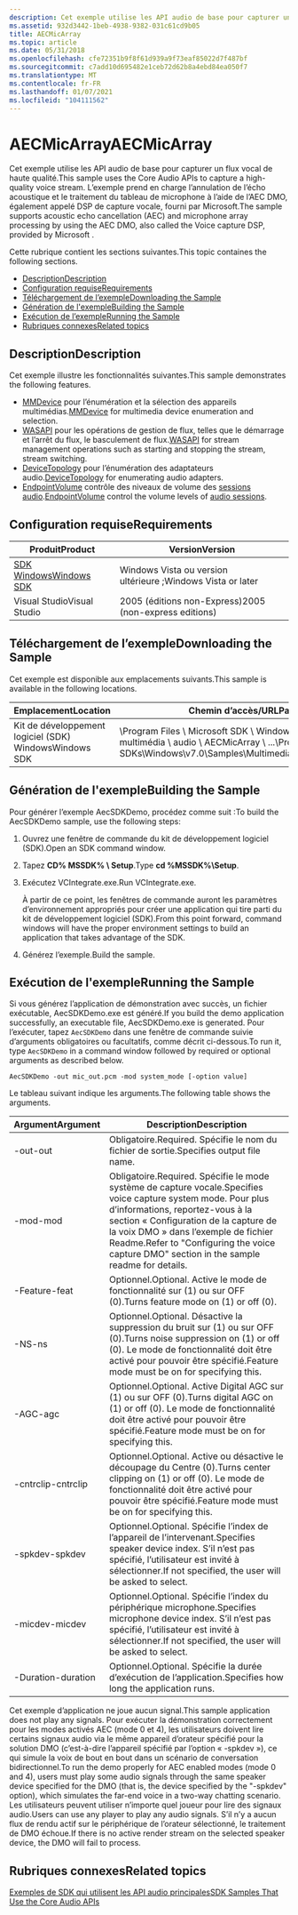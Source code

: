 ```yaml
---
description: Cet exemple utilise les API audio de base pour capturer un flux vocal de haute qualité. L’exemple prend en charge l’annulation de l’écho acoustique et le traitement du tableau de microphone à l’aide de l’AEC DMO, également appelé DSP de capture vocale, fourni par Microsoft.
ms.assetid: 932d3442-1beb-4938-9382-031c61cd9b05
title: AECMicArray
ms.topic: article
ms.date: 05/31/2018
ms.openlocfilehash: cfe72351b9f8f61d939a9f73eaf85022d7f487bf
ms.sourcegitcommit: c7add10d695482e1ceb72d62b8a4ebd84ea050f7
ms.translationtype: MT
ms.contentlocale: fr-FR
ms.lasthandoff: 01/07/2021
ms.locfileid: "104111562"
---
```

# <a name="aecmicarray"></a><span data-ttu-id="92ab7-104">AECMicArray</span><span class="sxs-lookup"><span data-stu-id="92ab7-104">AECMicArray</span></span>

<span data-ttu-id="92ab7-105">Cet exemple utilise les API audio de base pour capturer un flux vocal de haute qualité.</span><span class="sxs-lookup"><span data-stu-id="92ab7-105">This sample uses the Core Audio APIs to capture a high-quality voice stream.</span></span> <span data-ttu-id="92ab7-106">L’exemple prend en charge l’annulation de l’écho acoustique et le traitement du tableau de microphone à l’aide de l’AEC DMO, également appelé DSP de capture vocale, fourni par Microsoft.</span><span class="sxs-lookup"><span data-stu-id="92ab7-106">The sample supports acoustic echo cancellation (AEC) and microphone array processing by using the AEC DMO, also called the Voice capture DSP, provided by Microsoft .</span></span>

<span data-ttu-id="92ab7-107">Cette rubrique contient les sections suivantes.</span><span class="sxs-lookup"><span data-stu-id="92ab7-107">This topic containes the following sections.</span></span>

-   [<span data-ttu-id="92ab7-108">Description</span><span class="sxs-lookup"><span data-stu-id="92ab7-108">Description</span></span>](#description)
-   [<span data-ttu-id="92ab7-109">Configuration requise</span><span class="sxs-lookup"><span data-stu-id="92ab7-109">Requirements</span></span>](#requirements)
-   [<span data-ttu-id="92ab7-110">Téléchargement de l’exemple</span><span class="sxs-lookup"><span data-stu-id="92ab7-110">Downloading the Sample</span></span>](#downloading-the-sample)
-   [<span data-ttu-id="92ab7-111">Génération de l'exemple</span><span class="sxs-lookup"><span data-stu-id="92ab7-111">Building the Sample</span></span>](#building-the-sample)
-   [<span data-ttu-id="92ab7-112">Exécution de l’exemple</span><span class="sxs-lookup"><span data-stu-id="92ab7-112">Running the Sample</span></span>](#running-the-sample)
-   [<span data-ttu-id="92ab7-113">Rubriques connexes</span><span class="sxs-lookup"><span data-stu-id="92ab7-113">Related topics</span></span>](#related-topics)

## <a name="description"></a><span data-ttu-id="92ab7-114">Description</span><span class="sxs-lookup"><span data-stu-id="92ab7-114">Description</span></span>

<span data-ttu-id="92ab7-115">Cet exemple illustre les fonctionnalités suivantes.</span><span class="sxs-lookup"><span data-stu-id="92ab7-115">This sample demonstrates the following features.</span></span>

-   <span data-ttu-id="92ab7-116">[MMDevice](mmdevice-api.md) pour l’énumération et la sélection des appareils multimédias.</span><span class="sxs-lookup"><span data-stu-id="92ab7-116">[MMDevice](mmdevice-api.md) for multimedia device enumeration and selection.</span></span>
-   <span data-ttu-id="92ab7-117">[WASAPI](wasapi.md) pour les opérations de gestion de flux, telles que le démarrage et l’arrêt du flux, le basculement de flux.</span><span class="sxs-lookup"><span data-stu-id="92ab7-117">[WASAPI](wasapi.md) for stream management operations such as starting and stopping the stream, stream switching.</span></span>
-   <span data-ttu-id="92ab7-118">[DeviceTopology](devicetopology-api.md) pour l’énumération des adaptateurs audio.</span><span class="sxs-lookup"><span data-stu-id="92ab7-118">[DeviceTopology](devicetopology-api.md) for enumerating audio adapters.</span></span>
-   <span data-ttu-id="92ab7-119">[EndpointVolume](endpointvolume-api.md) contrôle des niveaux de volume des [sessions audio](audio-sessions.md).</span><span class="sxs-lookup"><span data-stu-id="92ab7-119">[EndpointVolume](endpointvolume-api.md) control the volume levels of [audio sessions](audio-sessions.md).</span></span>

## <a name="requirements"></a><span data-ttu-id="92ab7-120">Configuration requise</span><span class="sxs-lookup"><span data-stu-id="92ab7-120">Requirements</span></span>



| <span data-ttu-id="92ab7-121">Produit</span><span class="sxs-lookup"><span data-stu-id="92ab7-121">Product</span></span>                                                        | <span data-ttu-id="92ab7-122">Version</span><span class="sxs-lookup"><span data-stu-id="92ab7-122">Version</span></span>                     |
|----------------------------------------------------------------|-----------------------------|
| [<span data-ttu-id="92ab7-123">SDK Windows</span><span class="sxs-lookup"><span data-stu-id="92ab7-123">Windows SDK</span></span>](https://msdn.microsoft.com/windowsvista/bb980924.aspx) | <span data-ttu-id="92ab7-124">Windows Vista ou version ultérieure ;</span><span class="sxs-lookup"><span data-stu-id="92ab7-124">Windows Vista or later</span></span>      |
| <span data-ttu-id="92ab7-125">Visual Studio</span><span class="sxs-lookup"><span data-stu-id="92ab7-125">Visual Studio</span></span>                                                  | <span data-ttu-id="92ab7-126">2005 (éditions non-Express)</span><span class="sxs-lookup"><span data-stu-id="92ab7-126">2005 (non-express editions)</span></span> |



 

## <a name="downloading-the-sample"></a><span data-ttu-id="92ab7-127">Téléchargement de l’exemple</span><span class="sxs-lookup"><span data-stu-id="92ab7-127">Downloading the Sample</span></span>

<span data-ttu-id="92ab7-128">Cet exemple est disponible aux emplacements suivants.</span><span class="sxs-lookup"><span data-stu-id="92ab7-128">This sample is available in the following locations.</span></span>



| <span data-ttu-id="92ab7-129">Emplacement</span><span class="sxs-lookup"><span data-stu-id="92ab7-129">Location</span></span>    | <span data-ttu-id="92ab7-130">Chemin d’accès/URL</span><span class="sxs-lookup"><span data-stu-id="92ab7-130">Path/URL</span></span>                                                                                     |
|-------------|----------------------------------------------------------------------------------------------|
| <span data-ttu-id="92ab7-131">Kit de développement logiciel (SDK) Windows</span><span class="sxs-lookup"><span data-stu-id="92ab7-131">Windows SDK</span></span> | <span data-ttu-id="92ab7-132">\\Program Files \\ Microsoft SDK \\ Windows \\ v 7.0 \\ exemples \\ multimédia \\ audio \\ AECMicArray \\ ...</span><span class="sxs-lookup"><span data-stu-id="92ab7-132">\\Program Files\\Microsoft SDKs\\Windows\\v7.0\\Samples\\Multimedia\\Audio\\AECMicArray\\...</span></span> |



 

## <a name="building-the-sample"></a><span data-ttu-id="92ab7-133">Génération de l'exemple</span><span class="sxs-lookup"><span data-stu-id="92ab7-133">Building the Sample</span></span>

<span data-ttu-id="92ab7-134">Pour générer l’exemple AecSDKDemo, procédez comme suit :</span><span class="sxs-lookup"><span data-stu-id="92ab7-134">To build the AecSDKDemo sample, use the following steps:</span></span>

1.  <span data-ttu-id="92ab7-135">Ouvrez une fenêtre de commande du kit de développement logiciel (SDK).</span><span class="sxs-lookup"><span data-stu-id="92ab7-135">Open an SDK command window.</span></span>
2.  <span data-ttu-id="92ab7-136">Tapez **CD% MSSDK% \\ Setup**.</span><span class="sxs-lookup"><span data-stu-id="92ab7-136">Type **cd %MSSDK%\\Setup**.</span></span>
3.  <span data-ttu-id="92ab7-137">Exécutez VCIntegrate.exe.</span><span class="sxs-lookup"><span data-stu-id="92ab7-137">Run VCIntegrate.exe.</span></span>

    <span data-ttu-id="92ab7-138">À partir de ce point, les fenêtres de commande auront les paramètres d’environnement appropriés pour créer une application qui tire parti du kit de développement logiciel (SDK).</span><span class="sxs-lookup"><span data-stu-id="92ab7-138">From this point forward, command windows will have the proper environment settings to build an application that takes advantage of the SDK.</span></span>

4.  <span data-ttu-id="92ab7-139">Générez l’exemple.</span><span class="sxs-lookup"><span data-stu-id="92ab7-139">Build the sample.</span></span>

## <a name="running-the-sample"></a><span data-ttu-id="92ab7-140">Exécution de l'exemple</span><span class="sxs-lookup"><span data-stu-id="92ab7-140">Running the Sample</span></span>

<span data-ttu-id="92ab7-141">Si vous générez l’application de démonstration avec succès, un fichier exécutable, AecSDKDemo.exe est généré.</span><span class="sxs-lookup"><span data-stu-id="92ab7-141">If you build the demo application successfully, an executable file, AecSDKDemo.exe is generated.</span></span> <span data-ttu-id="92ab7-142">Pour l’exécuter, tapez `AecSDKDemo` dans une fenêtre de commande suivie d’arguments obligatoires ou facultatifs, comme décrit ci-dessous.</span><span class="sxs-lookup"><span data-stu-id="92ab7-142">To run it, type `AecSDKDemo` in a command window followed by required or optional arguments as described below.</span></span>

`AecSDKDemo -out mic_out.pcm -mod system_mode [-option value] `

<span data-ttu-id="92ab7-143">Le tableau suivant indique les arguments.</span><span class="sxs-lookup"><span data-stu-id="92ab7-143">The following table shows the arguments.</span></span>

| <span data-ttu-id="92ab7-144">Argument</span><span class="sxs-lookup"><span data-stu-id="92ab7-144">Argument</span></span>  | <span data-ttu-id="92ab7-145">Description</span><span class="sxs-lookup"><span data-stu-id="92ab7-145">Description</span></span>                                                                                                                           |
|-----------|---------------------------------------------------------------------------------------------------------------------------------------|
| <span data-ttu-id="92ab7-146">-out</span><span class="sxs-lookup"><span data-stu-id="92ab7-146">-out</span></span>      | <span data-ttu-id="92ab7-147">Obligatoire.</span><span class="sxs-lookup"><span data-stu-id="92ab7-147">Required.</span></span> <span data-ttu-id="92ab7-148">Spécifie le nom du fichier de sortie.</span><span class="sxs-lookup"><span data-stu-id="92ab7-148">Specifies output file name.</span></span>                                                                                                 |
| <span data-ttu-id="92ab7-149">-mod</span><span class="sxs-lookup"><span data-stu-id="92ab7-149">-mod</span></span>      | <span data-ttu-id="92ab7-150">Obligatoire.</span><span class="sxs-lookup"><span data-stu-id="92ab7-150">Required.</span></span> <span data-ttu-id="92ab7-151">Spécifie le mode système de capture vocale.</span><span class="sxs-lookup"><span data-stu-id="92ab7-151">Specifies voice capture system mode.</span></span> <span data-ttu-id="92ab7-152">Pour plus d’informations, reportez-vous à la section « Configuration de la capture de la voix DMO » dans l’exemple de fichier Readme.</span><span class="sxs-lookup"><span data-stu-id="92ab7-152">Refer to "Configuring the voice capture DMO" section in the sample readme for details.</span></span> |
| <span data-ttu-id="92ab7-153">-Feature</span><span class="sxs-lookup"><span data-stu-id="92ab7-153">-feat</span></span>     | <span data-ttu-id="92ab7-154">Optionnel.</span><span class="sxs-lookup"><span data-stu-id="92ab7-154">Optional.</span></span> <span data-ttu-id="92ab7-155">Active le mode de fonctionnalité sur (1) ou sur OFF (0).</span><span class="sxs-lookup"><span data-stu-id="92ab7-155">Turns feature mode on (1) or off (0).</span></span>                                                                                       |
| <span data-ttu-id="92ab7-156">-NS</span><span class="sxs-lookup"><span data-stu-id="92ab7-156">-ns</span></span>       | <span data-ttu-id="92ab7-157">Optionnel.</span><span class="sxs-lookup"><span data-stu-id="92ab7-157">Optional.</span></span> <span data-ttu-id="92ab7-158">Désactive la suppression du bruit sur (1) ou sur OFF (0).</span><span class="sxs-lookup"><span data-stu-id="92ab7-158">Turns noise suppression on (1) or off (0).</span></span> <span data-ttu-id="92ab7-159">Le mode de fonctionnalité doit être activé pour pouvoir être spécifié.</span><span class="sxs-lookup"><span data-stu-id="92ab7-159">Feature mode must be on for specifying this.</span></span>                                     |
| <span data-ttu-id="92ab7-160">-AGC</span><span class="sxs-lookup"><span data-stu-id="92ab7-160">-agc</span></span>      | <span data-ttu-id="92ab7-161">Optionnel.</span><span class="sxs-lookup"><span data-stu-id="92ab7-161">Optional.</span></span> <span data-ttu-id="92ab7-162">Active Digital AGC sur (1) ou sur OFF (0).</span><span class="sxs-lookup"><span data-stu-id="92ab7-162">Turns digital AGC on (1) or off (0).</span></span> <span data-ttu-id="92ab7-163">Le mode de fonctionnalité doit être activé pour pouvoir être spécifié.</span><span class="sxs-lookup"><span data-stu-id="92ab7-163">Feature mode must be on for specifying this.</span></span>                                           |
| <span data-ttu-id="92ab7-164">-cntrclip</span><span class="sxs-lookup"><span data-stu-id="92ab7-164">-cntrclip</span></span> | <span data-ttu-id="92ab7-165">Optionnel.</span><span class="sxs-lookup"><span data-stu-id="92ab7-165">Optional.</span></span> <span data-ttu-id="92ab7-166">Active ou désactive le découpage du Centre (0).</span><span class="sxs-lookup"><span data-stu-id="92ab7-166">Turns center clipping on (1) or off (0).</span></span> <span data-ttu-id="92ab7-167">Le mode de fonctionnalité doit être activé pour pouvoir être spécifié.</span><span class="sxs-lookup"><span data-stu-id="92ab7-167">Feature mode must be on for specifying this.</span></span>                                       |
| <span data-ttu-id="92ab7-168">-spkdev</span><span class="sxs-lookup"><span data-stu-id="92ab7-168">-spkdev</span></span>   | <span data-ttu-id="92ab7-169">Optionnel.</span><span class="sxs-lookup"><span data-stu-id="92ab7-169">Optional.</span></span> <span data-ttu-id="92ab7-170">Spécifie l’index de l’appareil de l’intervenant.</span><span class="sxs-lookup"><span data-stu-id="92ab7-170">Specifies speaker device index.</span></span> <span data-ttu-id="92ab7-171">S’il n’est pas spécifié, l’utilisateur est invité à sélectionner.</span><span class="sxs-lookup"><span data-stu-id="92ab7-171">If not specified, the user will be asked to select.</span></span>                                         |
| <span data-ttu-id="92ab7-172">-micdev</span><span class="sxs-lookup"><span data-stu-id="92ab7-172">-micdev</span></span>   | <span data-ttu-id="92ab7-173">Optionnel.</span><span class="sxs-lookup"><span data-stu-id="92ab7-173">Optional.</span></span> <span data-ttu-id="92ab7-174">Spécifie l’index du périphérique microphone.</span><span class="sxs-lookup"><span data-stu-id="92ab7-174">Specifies microphone device index.</span></span> <span data-ttu-id="92ab7-175">S’il n’est pas spécifié, l’utilisateur est invité à sélectionner.</span><span class="sxs-lookup"><span data-stu-id="92ab7-175">If not specified, the user will be asked to select.</span></span>                                      |
| <span data-ttu-id="92ab7-176">-Duration</span><span class="sxs-lookup"><span data-stu-id="92ab7-176">-duration</span></span> | <span data-ttu-id="92ab7-177">Optionnel.</span><span class="sxs-lookup"><span data-stu-id="92ab7-177">Optional.</span></span> <span data-ttu-id="92ab7-178">Spécifie la durée d’exécution de l’application.</span><span class="sxs-lookup"><span data-stu-id="92ab7-178">Specifies how long the application runs.</span></span>                                                                                    |



 

<span data-ttu-id="92ab7-179">Cet exemple d’application ne joue aucun signal.</span><span class="sxs-lookup"><span data-stu-id="92ab7-179">This sample application does not play any signals.</span></span> <span data-ttu-id="92ab7-180">Pour exécuter la démonstration correctement pour les modes activés AEC (mode 0 et 4), les utilisateurs doivent lire certains signaux audio via le même appareil d’orateur spécifié pour la solution DMO (c’est-à-dire l’appareil spécifié par l’option « -spkdev »), ce qui simule la voix de bout en bout dans un scénario de conversation bidirectionnel.</span><span class="sxs-lookup"><span data-stu-id="92ab7-180">To run the demo properly for AEC enabled modes (mode 0 and 4), users must play some audio signals through the same speaker device specified for the DMO (that is, the device specified by the "-spkdev" option), which simulates the far-end voice in a two-way chatting scenario.</span></span> <span data-ttu-id="92ab7-181">Les utilisateurs peuvent utiliser n’importe quel joueur pour lire des signaux audio.</span><span class="sxs-lookup"><span data-stu-id="92ab7-181">Users can use any player to play any audio signals.</span></span> <span data-ttu-id="92ab7-182">S’il n’y a aucun flux de rendu actif sur le périphérique de l’orateur sélectionné, le traitement de DMO échoue.</span><span class="sxs-lookup"><span data-stu-id="92ab7-182">If there is no active render stream on the selected speaker device, the DMO will fail to process.</span></span>

## <a name="related-topics"></a><span data-ttu-id="92ab7-183">Rubriques connexes</span><span class="sxs-lookup"><span data-stu-id="92ab7-183">Related topics</span></span>

<dl> <dt>

[<span data-ttu-id="92ab7-184">Exemples de SDK qui utilisent les API audio principales</span><span class="sxs-lookup"><span data-stu-id="92ab7-184">SDK Samples That Use the Core Audio APIs</span></span>](sdk-samples-that-use-the-core-audio-apis.md)
</dt> </dl>

 

 



